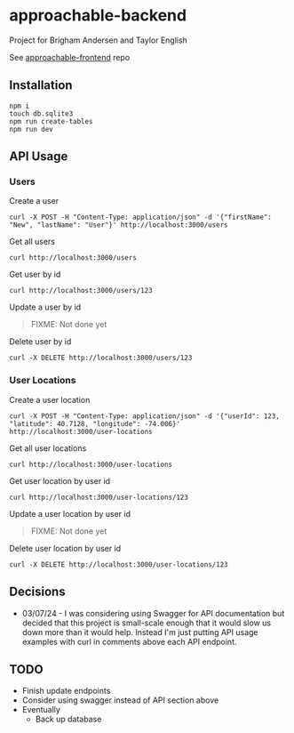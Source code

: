 # approachable-backend

Project for Brigham Andersen and Taylor English

See [approachable-frontend](https://github.com/janksmap/approachable-frontend) repo

## Installation

```
npm i
touch db.sqlite3
npm run create-tables
npm run dev
```

## API Usage

### Users

Create a user

```
curl -X POST -H "Content-Type: application/json" -d '{"firstName": "New", "lastName": "User"}' http://localhost:3000/users
```

Get all users

```
curl http://localhost:3000/users
```

Get user by id

```
curl http://localhost:3000/users/123
```

Update a user by id

> FIXME: Not done yet

Delete user by id

```
curl -X DELETE http://localhost:3000/users/123
```

### User Locations

Create a user location

```
curl -X POST -H "Content-Type: application/json" -d '{"userId": 123, "latitude": 40.7128, "longitude": -74.006}' http://localhost:3000/user-locations
```

Get all user locations

```
curl http://localhost:3000/user-locations
```

Get user location by user id

```
curl http://localhost:3000/user-locations/123
```

Update a user location by user id

> FIXME: Not done yet

Delete user location by user id

```
curl -X DELETE http://localhost:3000/user-locations/123
```

## Decisions

- 03/07/24 - I was considering using Swagger for API documentation but decided that this project is small-scale enough that it would slow us down more than it would help. Instead I'm just putting API usage examples with curl in comments above each API endpoint.

## TODO

- Finish update endpoints
- Consider using swagger instead of API section above
- Eventually
  - Back up database
